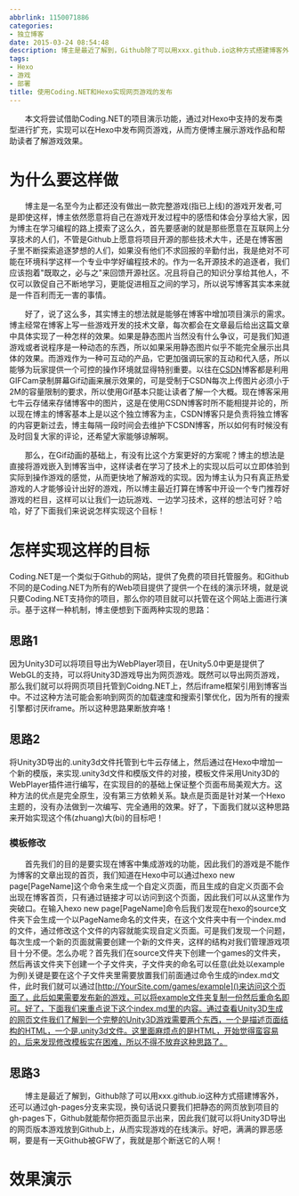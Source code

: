 ```yaml
---
abbrlink: 1150071886
categories:
- 独立博客
date: 2015-03-24 08:54:48
description: 博主是最近了解到，Github除了可以用xxx.github.io这种方式搭建博客外，还可以通过gh-pages分支来实现，换句话说只要我们把静态的网页放到项目的gh-pages下，Github就能帮你把页面显示出来，因此我们就可以将Unity3D导出的网页版本游戏放到Github上，从而实现游戏的在线演示;本文将尝试借助Coding.NET的项目演示功能，通过对Hexo中支持的发布类型进行扩充，实现可以在Hexo中发布网页游戏，从而方便博主展示游戏作品和帮助读者了解游戏效果;博主是一名至今为止都还没有做出一款完整游戏(指已上线)的游戏开发者,可是即使这样，博主依然愿意将自己在游戏开发过程中的感悟和体会分享给大家，因为博主在学习编程的路上摸索了这么久，首先要感谢的就是那些愿意在互联网上分享技术的人们，不管是Github上愿意将项目开源的那些技术大牛，还是在博客圈子里不断探索追逐梦想的人们，如果没有他们不求回报的辛勤付出，我是绝对不可能在环境科学这样一个专业中学好编程技术的
tags:
- Hexo
- 游戏
- 部署
title: 使用Coding.NET和Hexo实现网页游戏的发布
---
```


&emsp;&emsp;本文将尝试借助Coding.NET的项目演示功能，通过对Hexo中支持的发布类型进行扩充，实现可以在Hexo中发布网页游戏，从而方便博主展示游戏作品和帮助读者了解游戏效果。

<!--more-->

# 为什么要这样做
&emsp;&emsp;博主是一名至今为止都还没有做出一款完整游戏(指已上线)的游戏开发者,可是即使这样，博主依然愿意将自己在游戏开发过程中的感悟和体会分享给大家，因为博主在学习编程的路上摸索了这么久，首先要感谢的就是那些愿意在互联网上分享技术的人们，不管是Github上愿意将项目开源的那些技术大牛，还是在博客圈子里不断探索追逐梦想的人们，如果没有他们不求回报的辛勤付出，我是绝对不可能在环境科学这样一个专业中学好编程技术的。作为一名开源技术的追逐者，我们应该抱着"既取之，必与之"来回馈开源社区。况且将自己的知识分享给其他人，不仅可以敦促自己不断地学习，更能促进相互之间的学习，所以说写博客其实本来就是一件百利而无一害的事情。

&emsp;&emsp;好了，说了这么多，其实博主的想法就是能够在博客中增加项目演示的需求。博主经常在博客上写一些游戏开发的技术文章，每次都会在文章最后给出这篇文章中具体实现了一种怎样的效果。如果是静态图片当然没有什么争议，可是我们知道游戏或者说程序是一种动态的东西，所以如果采用静态图片似乎不能完全展示出具体的效果。而游戏作为一种可互动的产品，它更加强调玩家的互动和代入感，所以能够为玩家提供一个可控的操作环境就显得特别重要。以往在[CSDN](http://blog.csdn.net/qinyuanpei)博客都是利用GIFCam录制屏幕Gif动画来展示效果的，可是受制于CSDN每次上传图片必须小于2M的容量限制的要求，所以使用Gif基本只能让读者了解一个大概。现在博客采用七牛云存储来存储博客中的图片，这是在使用CSDN博客时所不能相提并论的，所以现在博主的博客基本上是以这个独立博客为主，CSDN博客只是负责将独立博客的内容更新过去，博主每隔一段时间会去维护下CSDN博客，所以如何有时候没有及时回复大家的评论，还希望大家能够谅解啊。

&emsp;&emsp;那么，在Gif动画的基础上，有没有比这个方案更好的方案呢？博主的想法是直接将游戏嵌入到博客当中，这样读者在学习了技术上的实现以后可以立即体验到实际到操作游戏的感觉，从而更快地了解游戏的实现。因为博主认为只有真正热爱游戏的人才能够设计出好的游戏，所以博主最近打算在博客中开设一个专门推荐好游戏的栏目，这样可以让我们一边玩游戏、一边学习技术，这样的想法可好？哈哈，好了下面我们来说说怎样实现这个目标！
# 怎样实现这样的目标
Coding.NET是一个类似于Github的网站，提供了免费的项目托管服务。和Github不同的是Coding.NET为所有的Web项目提供了提供一个在线的演示环境，就是说只要Coding.NET支持你的项目，那么你的项目就可以托管在这个网站上面进行演示。基于这样一种机制，博主便想到下面两种实现的思路：
## 思路1
因为Unity3D可以将项目导出为WebPlayer项目，在Unity5.0中更是提供了WebGL的支持，可以将Unity3D游戏导出为网页游戏。既然可以导出网页游戏，那么我们就可以将网页项目托管到Coidng.NET上，然后iframe框架引用到博客当中。不过这种方法可能会影响到网页的加载速度和搜索引擎优化，因为所有的搜索引擎都讨厌iframe。所以这种思路果断放弃咯！
## 思路2
将Unity3D导出的.unity3d文件托管到七牛云存储上，然后通过在Hexo中增加一个新的模版，来实现.unity3d文件和模版文件的对接，模板文件采用Unity3D的WebPlayer插件进行编写，在实现目的的基础上保证整个页面布局美观大方。这种方法的优点是完全原生，没有第三方依赖关系。缺点是页面是针对某一个Hexo主题的，没有办法做到一次编写、完全通用的效果。好了，下面我们就以这种思路来开始实现这个伟(zhuang)大(bi)的目标吧！

### 模板修改
&emsp;&emsp;首先我们的目的是要实现在博客中集成游戏的功能，因此我们的游戏是不能作为博客的文章出现的首页，我们知道在Hexo中可以通过hexo new page[PageName]这个命令来生成一个自定义页面，而且生成的自定义页面不会出现在博客首页，只有通过链接才可以访问到这个页面，因此我们可以从这里作为突破口。在输入hexo new page[PageName]命令后我们发现在hexo的source文件夹下会生成一个以PageName命名的文件夹，在这个文件夹中有一个index.md的文件，通过修改这个文件的内容就能实现自定义页面。可是我们发现一个问题，每次生成一个新的页面就需要创建一个新的文件夹，这样的结构对我们管理游戏项目十分不便。怎么办呢？首先我们在source文件夹下创建一个games的文件夹，然后再该文件夹下创建一个子文件夹，子文件夹的命名可以任意(此处以example为例)关键是要在这个子文件夹里需要放置我们前面通过命令生成的index.md文件，此时我们就可以通过[http://YourSite.com/games/example]()来访问这个页面了，此后如果需要发布新的游戏，可以将example文件夹复制一份然后重命名即可。好了，下面我们来重点说下这个index.md里的内容。通过查看Unity3D生成的网页文件我们了解到一个完整的Unity3D游戏需要两个东西，一个是描述页面结构的HTML，一个是.unity3d文件。这里面麻烦点的是HTML，开始觉得蛮容易的，后来发现修改模板实在困难，所以不得不放弃这种思路了。

## 思路3
&emsp;&emsp;博主是最近了解到，Github除了可以用xxx.github.io这种方式搭建博客外，还可以通过gh-pages分支来实现，换句话说只要我们把静态的网页放到项目的gh-pages下，Github就能帮你把页面显示出来，因此我们就可以将Unity3D导出的网页版本游戏放到Github上，从而实现游戏的在线演示。好吧，满满的罪恶感啊，要是有一天Github被GFW了，我就是那个断送它的人啊！

# 效果演示